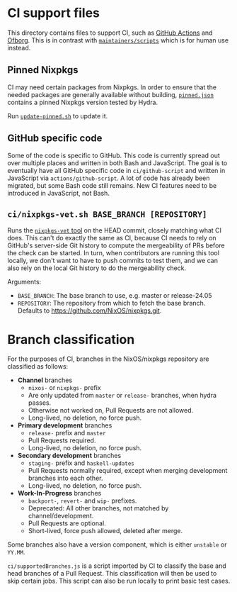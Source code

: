 # CI support files

This directory contains files to support CI, such as [GitHub Actions](https://github.com/NixOS/nixpkgs/tree/master/.github/workflows) and [Ofborg](https://github.com/nixos/ofborg).
This is in contrast with [`maintainers/scripts`](../maintainers/scripts) which is for human use instead.

## Pinned Nixpkgs

CI may need certain packages from Nixpkgs.
In order to ensure that the needed packages are generally available without building, [`pinned.json`](./pinned.json) contains a pinned Nixpkgs version tested by Hydra.

Run [`update-pinned.sh`](./update-pinned.sh) to update it.

## GitHub specific code

Some of the code is specific to GitHub.
This code is currently spread out over multiple places and written in both Bash and JavaScript.
The goal is to eventually have all GitHub specific code in `ci/github-script` and written in JavaScript via `actions/github-script`.
A lot of code has already been migrated, but some Bash code still remains.
New CI features need to be introduced in JavaScript, not Bash.

## `ci/nixpkgs-vet.sh BASE_BRANCH [REPOSITORY]`

Runs the [`nixpkgs-vet` tool](https://github.com/NixOS/nixpkgs-vet) on the HEAD commit, closely matching what CI does.
This can't do exactly the same as CI, because CI needs to rely on GitHub's server-side Git history to compute the mergeability of PRs before the check can be started.
In turn, when contributors are running this tool locally, we don't want to have to push commits to test them, and we can also rely on the local Git history to do the mergeability check.

Arguments:

- `BASE_BRANCH`: The base branch to use, e.g. master or release-24.05
- `REPOSITORY`: The repository from which to fetch the base branch.
  Defaults to <https://github.com/NixOS/nixpkgs.git>.

# Branch classification

For the purposes of CI, branches in the NixOS/nixpkgs repository are classified as follows:

- **Channel** branches
  - `nixos-` or `nixpkgs-` prefix
  - Are only updated from `master` or `release-` branches, when hydra passes.
  - Otherwise not worked on, Pull Requests are not allowed.
  - Long-lived, no deletion, no force push.
- **Primary development** branches
  - `release-` prefix and `master`
  - Pull Requests required.
  - Long-lived, no deletion, no force push.
- **Secondary development** branches
  - `staging-` prefix and `haskell-updates`
  - Pull Requests normally required, except when merging development branches into each other.
  - Long-lived, no deletion, no force push.
- **Work-In-Progress** branches
  - `backport-`, `revert-` and `wip-` prefixes.
  - Deprecated: All other branches, not matched by channel/development.
  - Pull Requests are optional.
  - Short-lived, force push allowed, deleted after merge.

Some branches also have a version component, which is either `unstable` or `YY.MM`.

`ci/supportedBranches.js` is a script imported by CI to classify the base and head branches of a Pull Request.
This classification will then be used to skip certain jobs.
This script can also be run locally to print basic test cases.
